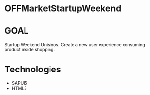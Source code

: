 # OFFMarketStartupWeekend

# GOAL
Startup Weekend Unisinos. Create a new user experience consuming product inside shopping.

# Technologies
- SAPUI5
- HTML5
